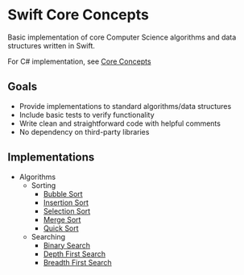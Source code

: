 Swift Core Concepts
===================
Basic implementation of core Computer Science algorithms and data structures written in Swift.

For C# implementation, see [Core Concepts](https://github.com/AnthonyArzola/CoreConcepts)

## Goals
* Provide implementations to standard algorithms/data structures
* Include basic tests to verify functionality
* Write clean and straightforward code with helpful comments
* No dependency on third-party libraries


## Implementations
* Algorithms
  - Sorting
    - [Bubble Sort](https://github.com/AnthonyArzola/SwiftConcepts/blob/master/Algorithms/Sorting/BubbleSort.playground/Contents.swift)
    - [Insertion Sort](https://github.com/AnthonyArzola/SwiftConcepts/blob/master/Algorithms/Sorting/InsertionSort.playground/Contents.swift)
    - [Selection Sort](https://github.com/AnthonyArzola/SwiftConcepts/blob/master/Algorithms/Sorting/SelectionSort.playground/Contents.swift)
    - [Merge Sort](https://github.com/AnthonyArzola/SwiftConcepts/blob/master/Algorithms/Sorting/MergeSort.playground/Contents.swift)
    - [Quick Sort](https://github.com/AnthonyArzola/SwiftConcepts/tree/master/Algorithms/Sorting/QuickSort.playground)
  - Searching
    - [Binary Search](https://github.com/AnthonyArzola/SwiftConcepts/blob/master/Algorithms/Searching/BinarySearch.playground/Contents.swift)
    - [Depth First Search](https://github.com/AnthonyArzola/SwiftConcepts/blob/master/Algorithms/Searching/DFS.playground/Contents.swift)
    - [Breadth First Search](https://github.com/AnthonyArzola/SwiftConcepts/tree/master/Algorithms/Searching/BFS.playground)